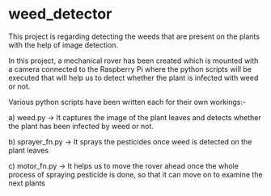 # weed_detector

This project is regarding detecting the weeds that are present on the plants with the help of image detection.

In this project, a mechanical rover has been created which is mounted with a camera connected to the Raspberry Pi where the python scripts will be executed that will help us to detect whether the plant is infected with weed or not.


Various python scripts have been written each for their own workings:-

a) weed.py -> It captures the image of the plant leaves and detects whether the plant has been infected by weed or not.

b) sprayer_fn.py -> It sprays the pesticides once weed is detected on the plant leaves

c) motor_fn.py -> It helps us to move the rover ahead once the whole process of spraying pesticide is done, so that it can move on to examine the next plants

